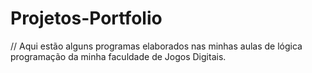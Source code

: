# Projetos-Portfolio
// Aqui estão alguns programas elaborados nas minhas aulas de lógica programação da minha faculdade de Jogos Digitais.
